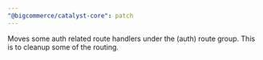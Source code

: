```yaml
---
"@bigcommerce/catalyst-core": patch
---
```


Moves some auth related route handlers under the (auth) route group. This is to cleanup some of the routing.
